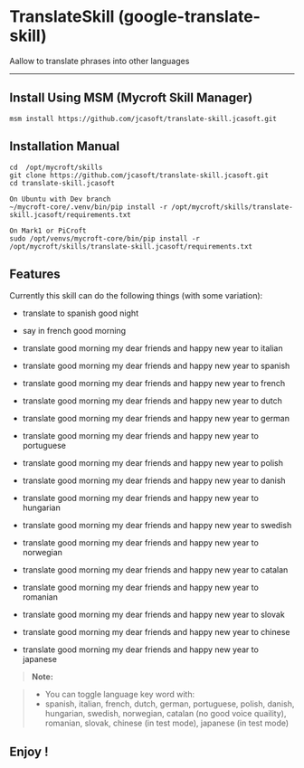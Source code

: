**TranslateSkill (google-translate-skill)**
===================

Aallow to translate phrases into other languages

----------


Install Using MSM (Mycroft Skill Manager) 
-------------------

    msm install https://github.com/jcasoft/translate-skill.jcasoft.git


Installation Manual
-------------------

    cd  /opt/mycroft/skills
    git clone https://github.com/jcasoft/translate-skill.jcasoft.git
    cd translate-skill.jcasoft

    On Ubuntu with Dev branch
    ~/mycroft-core/.venv/bin/pip install -r /opt/mycroft/skills/translate-skill.jcasoft/requirements.txt

    On Mark1 or PiCroft
    sudo /opt/venvs/mycroft-core/bin/pip install -r /opt/mycroft/skills/translate-skill.jcasoft/requirements.txt





Features
--------------------

Currently this skill can do the following things (with some variation):

- translate to spanish good night
- say in french good morning

- translate good morning my dear friends and happy new year to italian
- translate good morning my dear friends and happy new year to spanish
- translate good morning my dear friends and happy new year to french
- translate good morning my dear friends and happy new year to dutch
- translate good morning my dear friends and happy new year to german
- translate good morning my dear friends and happy new year to portuguese
- translate good morning my dear friends and happy new year to polish
- translate good morning my dear friends and happy new year to danish
- translate good morning my dear friends and happy new year to hungarian
- translate good morning my dear friends and happy new year to swedish
- translate good morning my dear friends and happy new year to norwegian
- translate good morning my dear friends and happy new year to catalan
- translate good morning my dear friends and happy new year to romanian
- translate good morning my dear friends and happy new year to slovak
- translate good morning my dear friends and happy new year to chinese
- translate good morning my dear friends and happy new year to japanese

> **Note:**

> - You can toggle language key word with:
> - spanish, italian, french, dutch, german, portuguese, polish, danish, hungarian, swedish, norwegian, catalan (no good voice quaility), romanian, slovak, chinese (in test mode), japanese (in test mode)



**Enjoy !**
--------
